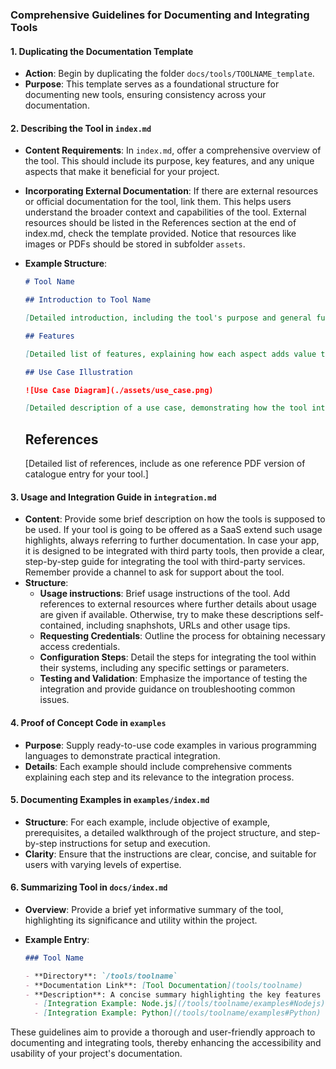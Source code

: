 ### Comprehensive Guidelines for Documenting and Integrating Tools

#### 1. Duplicating the Documentation Template

- **Action**: Begin by duplicating the folder `docs/tools/TOOLNAME_template`.
- **Purpose**: This template serves as a foundational structure for documenting new tools, ensuring consistency across your documentation.

#### 2. Describing the Tool in `index.md`

- **Content Requirements**: In `index.md`, offer a comprehensive overview of the tool. This should include its purpose, key features, and any unique aspects that make it beneficial for your project.
- **Incorporating External Documentation**: If there are external resources or official documentation for the tool, link them. This helps users understand the broader context and capabilities of the tool. External resources should be listed in the References section at the end of index.md, check the template provided. Notice that resources like images or PDFs should be stored in subfolder `assets`. 
- **Example Structure**:

  ```markdown
  # Tool Name

  ## Introduction to Tool Name

  [Detailed introduction, including the tool's purpose and general functionality.]

  ## Features

  [Detailed list of features, explaining how each aspect adds value to the project.]

  ## Use Case Illustration

  ![Use Case Diagram](./assets/use_case.png)

  [Detailed description of a use case, demonstrating how the tool integrates into workflows or solves specific problems.]
  ```

  ## References

  [Detailed list of references, include as one reference PDF version of catalogue entry for your tool.]

#### 3. Usage and Integration Guide in `integration.md`

- **Content**: Provide some brief description on how the tools is supposed to be used. If your tool is going to be offered as a SaaS extend such usage highlights, always referring to further documentation. In case your app, it is designed to be integrated with third party tools, then provide a clear, step-by-step guide for integrating the tool with third-party services. Remember provide a channel to ask for support about the tool.  
- **Structure**:
  - **Usage instructions**: Brief usage instructions of the tool. Add references to external resources where further details about usage are given if available. Otherwise, try to make these descriptions self-contained, including snaphshots, URLs and other usage tips.
  - **Requesting Credentials**: Outline the process for obtaining necessary access credentials.
  - **Configuration Steps**: Detail the steps for integrating the tool within their systems, including any specific settings or parameters.
  - **Testing and Validation**: Emphasize the importance of testing the integration and provide guidance on troubleshooting common issues.

#### 4. Proof of Concept Code in `examples`

- **Purpose**: Supply ready-to-use code examples in various programming languages to demonstrate practical integration.
- **Details**: Each example should include comprehensive comments explaining each step and its relevance to the integration process.

#### 5. Documenting Examples in `examples/index.md`

- **Structure**: For each example, include objective of example, prerequisites, a detailed walkthrough of the project structure, and step-by-step instructions for setup and execution.
- **Clarity**: Ensure that the instructions are clear, concise, and suitable for users with varying levels of expertise.

#### 6. Summarizing Tool in `docs/index.md`

- **Overview**: Provide a brief yet informative summary of the tool, highlighting its significance and utility within the project.
- **Example Entry**:

  ```markdown
  ### Tool Name

  - **Directory**: `/tools/toolname`
  - **Documentation Link**: [Tool Documentation](tools/toolname)
  - **Description**: A concise summary highlighting the key features and benefits of the tool. Insight into how it integrates with and enhances the project.
    - [Integration Example: Node.js](/tools/toolname/examples#Nodejs)
    - [Integration Example: Python](/tools/toolname/examples#Python)
  ```

These guidelines aim to provide a thorough and user-friendly approach to documenting and integrating tools, thereby enhancing the accessibility and usability of your project's documentation.
